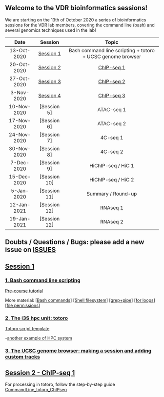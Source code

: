 ## Welcome to the VDR bioinformatics sessions!

We are starting on the 13th of October 2020 a series of bioinformatics sessions for the VDR lab members, covering the command line (bash) and several genomics techniques used in the lab!

| Date            | Session | Topic  | 
|:------------------------:|:----------:|:----------:|
|13-Oct-2020| [Session 1](https://drive.google.com/drive/folders/1RK7tvdJ9A4OP_lM7eGXGrRjGaGG-rftf) | Bash command line scripting + totoro + UCSC genome browser |
|20-Oct-2020| [Session 2](https://drive.google.com/drive/u/1/folders/1DceorSXPrEQT3bKRipkiVedHrzn5LSxC) | [ChIP-seq 1](https://docs.google.com/document/d/1E-gE1rvNJGRP--YHuDFOIYB8GTRKG9JoXj8VwH0VlSA) |
|27-Oct-2020| [Session 3](https://drive.google.com/drive/u/1/folders/1DceorSXPrEQT3bKRipkiVedHrzn5LSxC) | [ChIP-seq 2](https://docs.google.com/document/d/1E-gE1rvNJGRP--YHuDFOIYB8GTRKG9JoXj8VwH0VlSA) |
|3-Nov-2020| [Session 4](https://drive.google.com/drive/u/1/folders/1DceorSXPrEQT3bKRipkiVedHrzn5LSxC) | [ChIP-seq 3](https://docs.google.com/document/d/1E-gE1rvNJGRP--YHuDFOIYB8GTRKG9JoXj8VwH0VlSA) |
|10-Nov-2020| [Session 5] | ATAC-seq 1 |
|17-Nov-2020| [Session 6] | ATAC-seq 2|
|24-Nov-2020| [Session 7] | 4C-seq 1 |
|30-Nov-2020| [Session 8] | 4C-seq 2 |
|7-Dec-2020| [Session 9] | HiChIP-seq / HiC 1 |
|15-Dec-2020| [Session 10] | HiChIP-seq / HiC 2 |
|5-Jan-2020| [Session 11] | Summary / Round-up |
|12-Jan-2021| [Session 12] | RNAseq 1 |
|19-Jan-2021| [Session 12] | RNAseq 2 |


## Doubts / Questions / Bugs: please add a new issue on [ISSUES](https://github.com/MafGal/VDRbioinfo/issues)


## [Session 1](https://drive.google.com/drive/folders/1RK7tvdJ9A4OP_lM7eGXGrRjGaGG-rftf)

### [1. Bash command line scripting](https://docs.google.com/presentation/d/1yq4rQW916kzs-kS69widQBbWEXXt_f2VL0dIZUDkCzQ)

[Pre-course tutorial](https://linuxconfig.org/bash-scripting-tutorial-for-beginners)

More material: [[Bash commands](https://github.com/MafGal/VDRbioinfo/tree/main/GLOSSARY/BASH)] [[Shell filesystem](https://hbctraining.github.io/Intro-to-Shell/lessons/01_the_filesystem.html)] [[grep+pipe](https://hbctraining.github.io/Intro-to-Shell/lessons/02_searching_files.html)] [[for loops](https://hbctraining.github.io/Intro-to-Shell/lessons/04_loops_and_scripts.html)] [[file permissions](https://hbctraining.github.io/Intro-to-Shell/lessons/05_permissions_and_environment_variables.html)]

### [2. The i3S hpc unit: totoro](https://docs.google.com/presentation/d/1TYgBagEt4ARAysdpvkW5Q0t132u1CO4ZGm2BBIshomo)

[Totoro script template](https://github.com/MafGal/VDRbioinfo/tree/main/SCRIPTS)

-[another example of HPC system](https://hbctraining.github.io/Intro-to-rnaseq-hpc-O2/lectures/HPC_intro_O2.pdf)

### [3. The UCSC genome browser: making a session and adding custom tracks](https://docs.google.com/presentation/d/15lBS7mwn4mmAXtTm3b_Wu9QIJrXENTFX1wg-a8xrV4Q)

## [Session 2 - ChIP-seq 1](https://drive.google.com/drive/u/1/folders/1DceorSXPrEQT3bKRipkiVedHrzn5LSxC)

For processing in totoro, follow the step-by-step guide [CommandLine_totoro_ChIPseq](https://docs.google.com/document/d/1E-gE1rvNJGRP--YHuDFOIYB8GTRKG9JoXj8VwH0VlSA)


